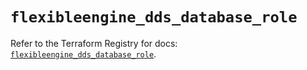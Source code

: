 # `flexibleengine_dds_database_role`

Refer to the Terraform Registry for docs: [`flexibleengine_dds_database_role`](https://registry.terraform.io/providers/flexibleenginecloud/flexibleengine/1.46.0/docs/resources/dds_database_role).
